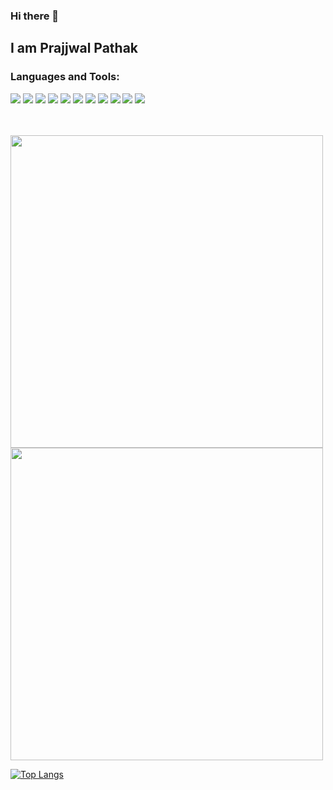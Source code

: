 ### Hi there 👋
## I am Prajjwal Pathak
<h3 align="left">Languages and Tools:</h3>
<p align="left"> 
  <img src="https://img.icons8.com/color/48/4a90e2/c-programming.png"/>
  <img src="https://img.icons8.com/color/48/4a90e2/c-plus-plus-logo.png"/>
  <img src="https://img.icons8.com/color/48/4a90e2/python--v1.png"/>
  <img src="https://img.icons8.com/color/48/4a90e2/java-coffee-cup-logo--v1.png"/>
  <img src="https://img.icons8.com/color/50/000000/html-5--v1.png"/>
  <img src="https://img.icons8.com/color/50/000000/css3.png"/>
  <img src="https://img.icons8.com/color/50/000000/javascript--v1.png"/>
  <img src="https://img.icons8.com/color/50/000000/mongodb.png"/>
  <img src="https://img.icons8.com/color/50/000000/express.png"/>
  <img src="https://img.icons8.com/office/50/000000/react.png"/>
  <img src="https://img.icons8.com/color/50/000000/nodejs.png"/>
  
  
  </p>

<br>
<br>

<img src = "https://github-readme-streak-stats.herokuapp.com?user=prajjwalpathak&theme=tokyonight_duo&hide_border=false" width = 500>
<img src = "https://github-readme-stats.vercel.app/api?username=prajjwalpathak&show_icons=true&theme=github_dark" width = 500>

[![Top Langs](https://github-readme-stats.vercel.app/api/top-langs/?username=prajjwalpathak&langs_count=10&theme=github_dark)](https://github.com/prajjwalpathak/github-readme-stats)
